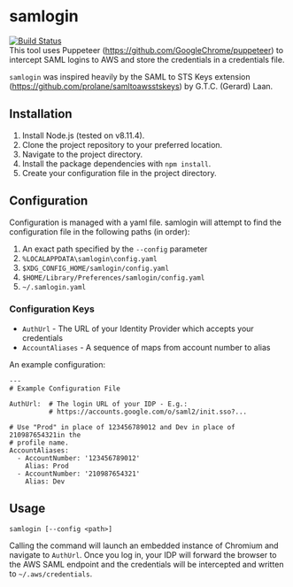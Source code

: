# samlogin
[![Build Status](https://travis-ci.org/bgshacklett/samlogin.svg?branch=master)](https://travis-ci.org/bgshacklett/samlogin)  
This tool uses Puppeteer (https://github.com/GoogleChrome/puppeteer) to
intercept SAML logins to AWS and store the credentials in a credentials file.

`samlogin` was inspired heavily by the SAML to STS Keys extension
(https://github.com/prolane/samltoawsstskeys) by G.T.C. (Gerard) Laan.

## Installation
1. Install Node.js (tested on v8.11.4).
2. Clone the project repository to your preferred location.
3. Navigate to the project directory.
4. Install the package dependencies with `npm install`.
5. Create your configuration file in the project directory.

## Configuration
Configuration is managed with a yaml file. samlogin will attempt to find the
configuration file in the following paths (in order):
  1. An exact path specified by the `--config` parameter
  2. `%LOCALAPPDATA\samlogin\config.yaml`
  3. `$XDG_CONFIG_HOME/samlogin/config.yaml`
  4. `$HOME/Library/Preferences/samlogin/config.yaml`
  5. `~/.samlogin.yaml`

### Configuration Keys
* `AuthUrl` - The URL of your Identity Provider which accepts your credentials
* `AccountAliases` - A sequence of maps from account number to alias

An example configuration:
```
---
# Example Configuration File

AuthUrl:  # The login URL of your IDP - E.g.:
          # https://accounts.google.com/o/saml2/init.sso?...

# Use "Prod" in place of 123456789012 and Dev in place of 210987654321in the
# profile name.
AccountAliases:
  - AccountNumber: '123456789012'
    Alias: Prod
  - AccountNumber: '210987654321'
    Alias: Dev
```

## Usage
`samlogin [--config <path>]`

Calling the command will launch an embedded instance of Chromium and navigate
to `AuthUrl`. Once you log in, your IDP will forward the browser to the AWS
SAML endpoint and the credentials will be intercepted and written to
`~/.aws/credentials`.
